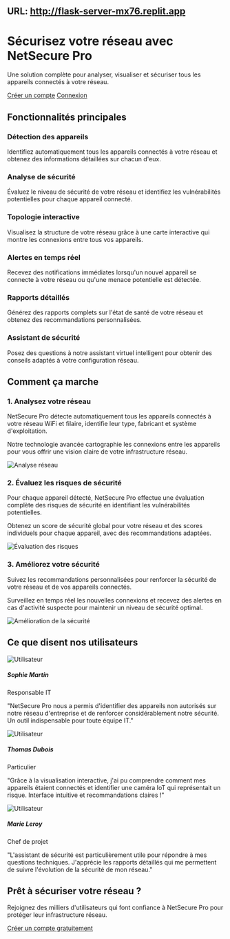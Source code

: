 URL: http://flask-server-mx76.replit.app
---
# Sécurisez votre réseau avec NetSecure Pro

Une solution complète pour analyser, visualiser et sécuriser tous les appareils connectés à votre réseau.

[Créer un compte](https://flask-server-mx76.replit.app/register) [Connexion](https://flask-server-mx76.replit.app/login)

## Fonctionnalités principales

### Détection des appareils

Identifiez automatiquement tous les appareils connectés à votre réseau et obtenez des informations détaillées sur chacun d'eux.

### Analyse de sécurité

Évaluez le niveau de sécurité de votre réseau et identifiez les vulnérabilités potentielles pour chaque appareil connecté.

### Topologie interactive

Visualisez la structure de votre réseau grâce à une carte interactive qui montre les connexions entre tous vos appareils.

### Alertes en temps réel

Recevez des notifications immédiates lorsqu'un nouvel appareil se connecte à votre réseau ou qu'une menace potentielle est détectée.

### Rapports détaillés

Générez des rapports complets sur l'état de santé de votre réseau et obtenez des recommandations personnalisées.

### Assistant de sécurité

Posez des questions à notre assistant virtuel intelligent pour obtenir des conseils adaptés à votre configuration réseau.

## Comment ça marche

### 1\. Analysez votre réseau

NetSecure Pro détecte automatiquement tous les appareils connectés à votre réseau WiFi et filaire, identifie leur type, fabricant et système d'exploitation.

Notre technologie avancée cartographie les connexions entre les appareils pour vous offrir une vision claire de votre infrastructure réseau.

![Analyse réseau](https://cdn.pixabay.com/photo/2016/10/09/19/19/networks-1726233_960_720.jpg)

### 2\. Évaluez les risques de sécurité

Pour chaque appareil détecté, NetSecure Pro effectue une évaluation complète des risques de sécurité en identifiant les vulnérabilités potentielles.

Obtenez un score de sécurité global pour votre réseau et des scores individuels pour chaque appareil, avec des recommandations adaptées.

![Évaluation des risques](https://cdn.pixabay.com/photo/2018/05/14/15/12/cyber-security-3400555_960_720.jpg)

### 3\. Améliorez votre sécurité

Suivez les recommandations personnalisées pour renforcer la sécurité de votre réseau et de vos appareils connectés.

Surveillez en temps réel les nouvelles connexions et recevez des alertes en cas d'activité suspecte pour maintenir un niveau de sécurité optimal.

![Amélioration de la sécurité](https://cdn.pixabay.com/photo/2017/01/18/08/25/social-media-1989152_960_720.jpg)

## Ce que disent nos utilisateurs

![Utilisateur](https://randomuser.me/api/portraits/women/45.jpg)

##### Sophie Martin

Responsable IT

"NetSecure Pro nous a permis d'identifier des appareils non autorisés sur notre réseau d'entreprise et de renforcer considérablement notre sécurité. Un outil indispensable pour toute équipe IT."

![Utilisateur](https://randomuser.me/api/portraits/men/32.jpg)

##### Thomas Dubois

Particulier

"Grâce à la visualisation interactive, j'ai pu comprendre comment mes appareils étaient connectés et identifier une caméra IoT qui représentait un risque. Interface intuitive et recommandations claires !"

![Utilisateur](https://randomuser.me/api/portraits/women/68.jpg)

##### Marie Leroy

Chef de projet

"L'assistant de sécurité est particulièrement utile pour répondre à mes questions techniques. J'apprécie les rapports détaillés qui me permettent de suivre l'évolution de la sécurité de mon réseau."

## Prêt à sécuriser votre réseau ?

Rejoignez des milliers d'utilisateurs qui font confiance à NetSecure Pro pour protéger leur infrastructure réseau.

[Créer un compte gratuitement](https://flask-server-mx76.replit.app/register)